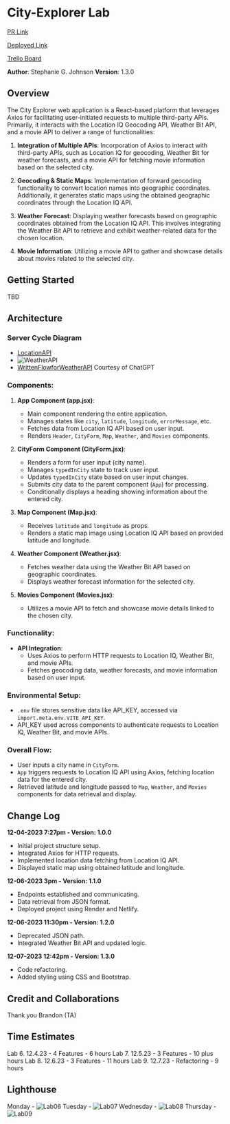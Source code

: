 # City-Explorer Lab

[PR Link](https://github.com/StepheeGee/city-explorer/pull/2)

[Deployed Link](https://endearing-lollipop-2dc400.netlify.app/)

[Trello Board](https://trello.com/invite/b/HvmnsiVm/ATTIaacc9ea936288de79440dc109fe256ff93E2B6CC/module-2-city-explorer)

**Author**: Stephanie G. Johnson
**Version**: 1.3.0



## Overview

The City Explorer web application is a React-based platform that leverages Axios for facilitating user-initiated requests to multiple third-party APIs. Primarily, it interacts with the Location IQ Geocoding API, Weather Bit API, and a movie API to deliver a range of functionalities:

1. **Integration of Multiple APIs**: Incorporation of Axios to interact with third-party APIs, such as Location IQ for geocoding, Weather Bit for weather forecasts, and a movie API for fetching movie information based on the selected city.

2. **Geocoding & Static Maps**: Implementation of forward geocoding functionality to convert location names into geographic coordinates. Additionally, it generates static maps using the obtained geographic coordinates through the Location IQ API.

3. **Weather Forecast**: Displaying weather forecasts based on geographic coordinates obtained from the Location IQ API. This involves integrating the Weather Bit API to retrieve and exhibit weather-related data for the chosen location.

4. **Movie Information**: Utilizing a movie API to gather and showcase details about movies related to the selected city.

## Getting Started

TBD

## Architecture

### Server Cycle Diagram

- [LocationAPI](cycle.sql)
- ![WeatherAPI](datachart.png)
- [WrittenFlowforWeatherAPI](datachart.md)
  Courtesy of ChatGPT

### Components:

1. **App Component (app.jsx)**:
   - Main component rendering the entire application.
   - Manages states like `city`, `latitude`, `longitude`, `errorMessage`, etc.
   - Fetches data from Location IQ API based on user input.
   - Renders `Header`, `CityForm`, `Map`, `Weather`, and `Movies` components.

2. **CityForm Component (CityForm.jsx)**:
   - Renders a form for user input (city name).
   - Manages `typedInCity` state to track user input.
   - Updates `typedInCity` state based on user input changes.
   - Submits city data to the parent component (`App`) for processing.
   - Conditionally displays a heading showing information about the entered city.

3. **Map Component (Map.jsx)**:
   - Receives `latitude` and `longitude` as props.
   - Renders a static map image using Location IQ API based on provided latitude and longitude.

4. **Weather Component (Weather.jsx)**:
   - Fetches weather data using the Weather Bit API based on geographic coordinates.
   - Displays weather forecast information for the selected city.

5. **Movies Component (Movies.jsx)**:
   - Utilizes a movie API to fetch and showcase movie details linked to the chosen city.

### Functionality:

- **API Integration**:
  - Uses Axios to perform HTTP requests to Location IQ, Weather Bit, and movie APIs.
  - Fetches geocoding data, weather forecasts, and movie information based on user input.

### Environmental Setup:

- `.env` file stores sensitive data like API_KEY, accessed via `import.meta.env.VITE_API_KEY`.
- API_KEY used across components to authenticate requests to Location IQ, Weather Bit, and movie APIs.

### Overall Flow:

- User inputs a city name in `CityForm`.
- `App` triggers requests to Location IQ API using Axios, fetching location data for the entered city.
- Retrieved latitude and longitude passed to `Map`, `Weather`, and `Movies` components for data retrieval and display.

## Change Log

**12-04-2023 7:27pm - Version: 1.0.0**

- Initial project structure setup.
- Integrated Axios for HTTP requests.
- Implemented location data fetching from Location IQ API.
- Displayed static map using obtained latitude and longitude.

**12-06-2023 3pm - Version: 1.1.0**

- Endpoints established and communicating.
- Data retrieval from JSON format.
- Deployed project using Render and Netlify.

**12-06-2023 11:30pm - Version: 1.2.0**

- Deprecated JSON path.
- Integrated Weather Bit API and updated logic.

**12-07-2023 12:42pm - Version: 1.3.0**

- Code refactoring.
- Added styling using CSS and Bootstrap.


## Credit and Collaborations

Thank you Brandon (TA)

## Time Estimates

Lab 6. 12.4.23 - 4 Features - 6 hours
Lab 7. 12.5.23 - 3 Features - 10 plus hours
Lab 8. 12.6.23 - 3 Features - 11 hours 
Lab 9. 12.7.23 - Refactoring - 9 hours

## Lighthouse
 
Monday - 
![Lab06](lighthouse1.png)
Tuesday -
![Lab07](lighthouse2.png)
Wednesday -
![Lab08](lighthouse3.png)
Thursday -
![Lab09](lighthouse4.png)